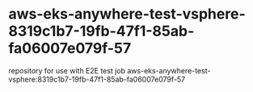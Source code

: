 # aws-eks-anywhere-test-vsphere-8319c1b7-19fb-47f1-85ab-fa06007e079f-57
repository for use with E2E test job aws-eks-anywhere-test-vsphere:8319c1b7-19fb-47f1-85ab-fa06007e079f-57
